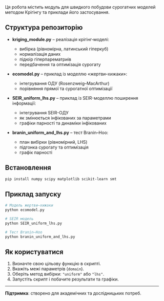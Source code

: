 Ця робота містить модуль для швидкого побудови сурогатних моделей методом Крігінгу та приклади його застосування.

## Структура репозиторію

-   **kriging_module.py** – реалізація крігінг‑моделі:

    -   вибірка (рівномірна, латинський гіперкуб)
    -   нормалізація даних
    -   підюір гіперпарематриів
    -   передбачення та оптимізація сурогату

-   **ecomodel.py** – приклад із моделлю «жертви–хижаки»:

    -   інтегрування ОДУ (Rosenzweig–MacArthur)
    -   порівняння прямої та сурогатної оптимізації

-   **SEIR_uniform_lhs.py** – приклад із SEIR-моделлю поширення інформації:

    -   інтегрування SEIR-ОДУ
    -   як змінюється інфікованих за параметрами
    -   графіки парності та динаміки інфікованих

-   **branin_uniform_and_lhs.py** – тест Branin–Hoo:

    -   план вибірки (рівномірний, LHS)
    -   підгонка сурогату та оптимізація
    -   графік парності

## Встановлення

```bash
pip install numpy scipy matplotlib scikit-learn smt
```

## Приклад запуску

```bash
# Модель жертви–хижаки
python ecomodel.py

# SEIR модель
python SEIR_uniform_lhs.py

# Тест Branin–Hoo
python branin_uniform_and_lhs.py
```

## Як користуватися

1. Визначте свою цільову функцію в скрипті.
2. Вкажіть межі параметрів (`domain`).
3. Оберіть метод вибірки: `"uniform"` або `"lhs"`.
4. Запустіть скрипт і побачите результати та графіки.

---

**Підтримка**: створено для академічних та дослідницьких потреб.
